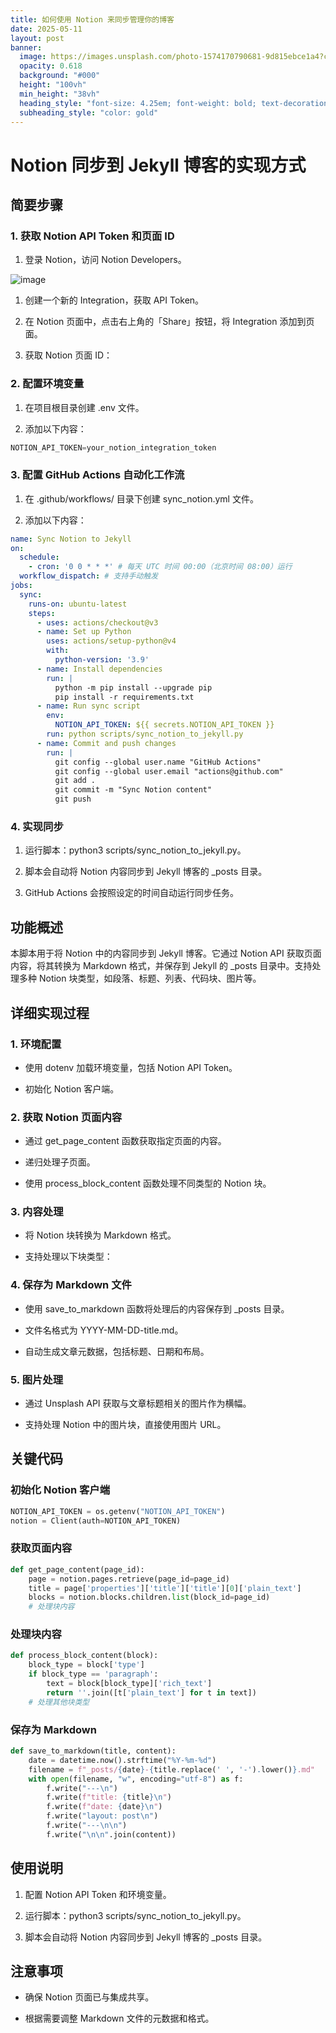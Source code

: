 ```yaml
---
title: 如何使用 Notion 来同步管理你的博客
date: 2025-05-11
layout: post
banner:
  image: https://images.unsplash.com/photo-1574170790681-9d815ebce1a4?crop=entropy&cs=tinysrgb&fit=max&fm=jpg&ixid=M3w2OTIwMzJ8MHwxfHJhbmRvbXx8fHx8fHx8fDE3NDY5NzMxMDR8&ixlib=rb-4.1.0&q=80&w=1080
  opacity: 0.618
  background: "#000"
  height: "100vh"
  min_height: "38vh"
  heading_style: "font-size: 4.25em; font-weight: bold; text-decoration: underline"
  subheading_style: "color: gold"
---
```


# Notion 同步到 Jekyll 博客的实现方式

## 简要步骤

### 1. 获取 Notion API Token 和页面 ID

1. 登录 Notion，访问 Notion Developers。

![image](https://prod-files-secure.s3.us-west-2.amazonaws.com/a7a0cc5a-89b9-4cda-8686-1fba0ca52f40/d19c1afe-dea5-4312-9333-786b0ba83054/image.png?X-Amz-Algorithm=AWS4-HMAC-SHA256&X-Amz-Content-Sha256=UNSIGNED-PAYLOAD&X-Amz-Credential=ASIAZI2LB4662P3KH65X%2F20250511%2Fus-west-2%2Fs3%2Faws4_request&X-Amz-Date=20250511T141824Z&X-Amz-Expires=3600&X-Amz-Security-Token=IQoJb3JpZ2luX2VjEBQaCXVzLXdlc3QtMiJHMEUCIGyR4pLxL%2FRQkiwF6krgWHpF8joCDFAT%2BT0AtqjMfZmoAiEA1kaW2lsiXWyRnznJ9UyKo5JV0HwPf57S3GiiOR55w%2FcqiAQIvf%2F%2F%2F%2F%2F%2F%2F%2F%2F%2FARAAGgw2Mzc0MjMxODM4MDUiDJx5%2BlOQKJELGhgEJyrcA30dqrodOf%2FmoJYx0RZhu9PuVLQFEiUjVb0SxUFaAmhjnk0TsIaaVjf6ZGFbenl%2BLK%2B5QtWRb%2Fgevoj12VKelIo8pMRPuEO%2FRCmaGyEsYBbFviZ9ZLV02yncxrQTOx85fVOL%2FfPI7pyrpuaXinmMjWWBRLdmja1WCxUxBhiGPOO66Ux0rBVKv92Vw0VvIvYMIeNYRFv5wZZSmmqKH6V5Yr5Kew5h3WCI6Jsz25CNQY0ZlhqUE5lxHasjQsgJqXqBvQZRjl%2BALFzg8Xb6BfcECnbhEAHNv44B%2FLj5gPt0P7Bp9NsHrPBMi3FwmUIspAM9S00FaMVy1IxcFQPFWjF3%2BSaD8ge8mOsgYX6G3jO%2BPlqvx00%2FC3F48m9r%2F5S92SThGFF5CqBprFIMiyr5XKYj7N%2FGN7%2F5ZYOFPbsSNjApEbUUbCwd44UtT5RYEnacZ4FgFi%2FPOaZu9Rz1JLK0lEh8eqaE1n2OTDrJ544qaMyspxFit17LbSAkkJ%2FYCycqvHks71GYDJSKMB7mgX1%2BVb17kBvgU6GuF4oEK%2F57sw7%2Flgkv%2BpJv0ITygMkJqjNO6KEK5m12ct716mkZo3aRbbWJlztBJd1O7S5vuSsVkq6v4rDelrDFBu8qQz%2BpJceVMPCYgsEGOqUBEafi5ywvUF8dAmxDX1qwKFihvfHYtF48pmTiTN8JeVSswHKYhsURyq%2F4GtXegC2EksgxlAQIJkPr9G23%2FN2OXVH8cZ%2FbstT7K5ZBKv15bWeKCTd5IebRDbGJth1yJzuK18Ad4JnyHU6Pmk5ZOoUjMnBXjKzN6cNFj7QAg1URm8YOHiAe7emy97PjGLce1rwEBISvU9mu1l6sMpR63SdGP0Rznacj&X-Amz-Signature=0a32500aec0ffe53ae0fc545da31e6f5662498ead4fd489478a67b188579aabd&X-Amz-SignedHeaders=host&x-id=GetObject)

1. 创建一个新的 Integration，获取 API Token。

1. 在 Notion 页面中，点击右上角的「Share」按钮，将 Integration 添加到页面。

1. 获取 Notion 页面 ID：


### 2. 配置环境变量

1. 在项目根目录创建 .env 文件。

1. 添加以下内容：

```javascript
NOTION_API_TOKEN=your_notion_integration_token
```

### 3. 配置 GitHub Actions 自动化工作流

1. 在 .github/workflows/ 目录下创建 sync_notion.yml 文件。

1. 添加以下内容：

```yaml
name: Sync Notion to Jekyll
on:
  schedule:
    - cron: '0 0 * * *' # 每天 UTC 时间 00:00（北京时间 08:00）运行
  workflow_dispatch: # 支持手动触发
jobs:
  sync:
    runs-on: ubuntu-latest
    steps:
      - uses: actions/checkout@v3
      - name: Set up Python
        uses: actions/setup-python@v4
        with:
          python-version: '3.9'
      - name: Install dependencies
        run: |
          python -m pip install --upgrade pip
          pip install -r requirements.txt
      - name: Run sync script
        env:
          NOTION_API_TOKEN: ${{ secrets.NOTION_API_TOKEN }}
        run: python scripts/sync_notion_to_jekyll.py
      - name: Commit and push changes
        run: |
          git config --global user.name "GitHub Actions"
          git config --global user.email "actions@github.com"
          git add .
          git commit -m "Sync Notion content"
          git push
```

### 4. 实现同步

1. 运行脚本：python3 scripts/sync_notion_to_jekyll.py。

1. 脚本会自动将 Notion 内容同步到 Jekyll 博客的 _posts 目录。

1. GitHub Actions 会按照设定的时间自动运行同步任务。

## 功能概述

本脚本用于将 Notion 中的内容同步到 Jekyll 博客。它通过 Notion API 获取页面内容，将其转换为 Markdown 格式，并保存到 Jekyll 的 _posts 目录中。支持处理多种 Notion 块类型，如段落、标题、列表、代码块、图片等。

## 详细实现过程

### 1. 环境配置

- 使用 dotenv 加载环境变量，包括 Notion API Token。

- 初始化 Notion 客户端。

### 2. 获取 Notion 页面内容

- 通过 get_page_content 函数获取指定页面的内容。

- 递归处理子页面。

- 使用 process_block_content 函数处理不同类型的 Notion 块。

### 3. 内容处理

- 将 Notion 块转换为 Markdown 格式。

- 支持处理以下块类型：


### 4. 保存为 Markdown 文件

- 使用 save_to_markdown 函数将处理后的内容保存到 _posts 目录。

- 文件名格式为 YYYY-MM-DD-title.md。

- 自动生成文章元数据，包括标题、日期和布局。

### 5. 图片处理

- 通过 Unsplash API 获取与文章标题相关的图片作为横幅。

- 支持处理 Notion 中的图片块，直接使用图片 URL。

## 关键代码

### 初始化 Notion 客户端

```python
NOTION_API_TOKEN = os.getenv("NOTION_API_TOKEN")
notion = Client(auth=NOTION_API_TOKEN)
```

### 获取页面内容

```python
def get_page_content(page_id):
    page = notion.pages.retrieve(page_id=page_id)
    title = page['properties']['title']['title'][0]['plain_text']
    blocks = notion.blocks.children.list(block_id=page_id)
    # 处理块内容
```

### 处理块内容

```python
def process_block_content(block):
    block_type = block['type']
    if block_type == 'paragraph':
        text = block[block_type]['rich_text']
        return ''.join([t['plain_text'] for t in text])
    # 处理其他块类型
```

### 保存为 Markdown

```python
def save_to_markdown(title, content):
    date = datetime.now().strftime("%Y-%m-%d")
    filename = f"_posts/{date}-{title.replace(' ', '-').lower()}.md"
    with open(filename, "w", encoding="utf-8") as f:
        f.write("---\n")
        f.write(f"title: {title}\n")
        f.write(f"date: {date}\n")
        f.write("layout: post\n")
        f.write("---\n\n")
        f.write("\n\n".join(content))
```

## 使用说明

1. 配置 Notion API Token 和环境变量。

1. 运行脚本：python3 scripts/sync_notion_to_jekyll.py。

1. 脚本会自动将 Notion 内容同步到 Jekyll 博客的 _posts 目录。

## 注意事项

- 确保 Notion 页面已与集成共享。

- 根据需要调整 Markdown 文件的元数据和格式。